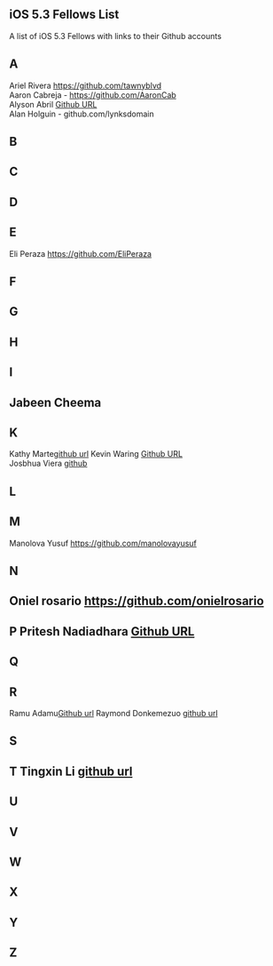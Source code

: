 ## iOS 5.3 Fellows List

A list of iOS 5.3 Fellows with links to their Github accounts

## A   

Ariel Rivera https://github.com/tawnyblvd  
Aaron Cabreja - https://github.com/AaronCab  
Alyson Abril [Github URL](https://github.com/alysonabril)  
Alan Holguin - github.com/lynksdomain  

## B 

## C

## D

## E 
Eli Peraza https://github.com/EliPeraza

## F

## G

## H 

## I 

## Jabeen Cheema 

## K 

Kathy Marte[github url](https://github.com/Marte14) 
Kevin Waring [Github URL](https://github.com/kwaring3)  
Josbhua Viera [github](https://github.com/JoshuaViera)  

## L

## M
Manolova Yusuf
https://github.com/manolovayusuf

## N

## Oniel rosario https://github.com/onielrosario

## P Pritesh Nadiadhara [Github URL](https://github.com/PNadiadhara)

## Q
 
## R

Ramu Adamu[Github url](https://github.com/ramuadamu/)
Raymond Donkemezuo [github url](https://github.com/Donkemezuo/) 
 
## S 

## T Tingxin Li [github url](https://github.com/vaslee)
## U

## V

## W

## X

## Y

## Z


